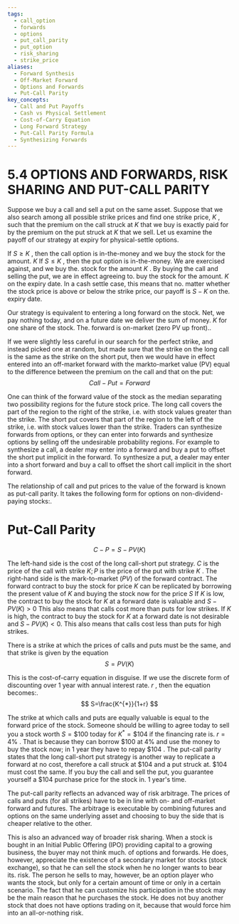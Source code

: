 ```yaml
---
tags:
  - call_option
  - forwards
  - options
  - put_call_parity
  - put_option
  - risk_sharing
  - strike_price
aliases:
  - Forward Synthesis
  - Off-Market Forward
  - Options and Forwards
  - Put-Call Parity
key_concepts:
  - Call and Put Payoffs
  - Cash vs Physical Settlement
  - Cost-of-Carry Equation
  - Long Forward Strategy
  - Put-Call Parity Formula
  - Synthesizing Forwards
---
```


# 5.4 OPTIONS AND FORWARDS, RISK SHARING AND PUT-CALL PARITY  

Suppose we buy a call and sell a put on the same asset. Suppose that we also search among all possible strike prices and find one strike price, $K$ , such that the premium on the call struck at $K$ that we buy is exactly paid for by the premium on the put struck at $K$ that we sell. Let us examine the payoff of our strategy at expiry for physical-settle options.  

If $S\geq K$ , then the call option is in-the-money and we buy the stock for the amount. $K$ If $S\leq K$ , then the put option is in-the-money. We are exercised against, and we buy the. stock for the amount $K$ . By buying the call and selling the put, we are in effect agreeing to. buy the stock for the amount. $K$ on the expiry date. In a cash settle case, this means that no. matter whether the stock price is above or below the strike price, our payoff is $S-K$ on the. expiry date.  

Our strategy is equivalent to entering a long forward on the stock. Net, we pay nothing today, and on a future date we deliver the sum of money. $K$ for one share of the stock. The. forward is on-market (zero PV up front)..  

If we were slightly less careful in our search for the perfect strike, and instead picked one at random, but made sure that the strike on the long call is the same as the strike on the short put, then we would have in effect entered into an off-market forward with the markto-market value (PV) equal to the difference between the premium on the call and that on the put:  
$$
C a l l-P u t=F o r w a r d
$$  

One can think of the forward value of the stock as the median separating two possibility regions for the future stock price. The long call covers the part of the region to the right of the strike, i.e. with stock values greater than the strike. The short put covers that part of the region to the left of the strike, i.e. with stock values lower than the strike. Traders can synthesize forwards from options, or they can enter into forwards and synthesize options by selling off the undesirable probability regions. For example to synthesize a call, a dealer may enter into a forward and buy a put to offset the short put implicit in the forward. To synthesize a put, a dealer may enter into a short forward and buy a call to offset the short call implicit in the short forward.  

The relationship of call and put prices to the value of the forward is known as put-call parity. It takes the following form for options on non-dividend-paying stocks:.  

# Put-Call Parity  
$$
C-P=S-P V(K)
$$  

The left-hand side is the cost of the long call-short put strategy. $C$ is the price of the call with strike $K;P$ is the price of the put with strike $K$ . The right-hand side is the mark-to-market $(P V)$ of the forward contract. The forward contract to buy the stock for price $K$ can be replicated by borrowing the present value of $K$ and buying the stock now for the price $S$ If $K$ is low, the contract to buy the stock for $K$ at a forward date is valuable and $S-P V(K)>0$ This also means that calls cost more than puts for low strikes. If $K$ is high, the contract to buy the stock for $K$ at a forward date is not desirable and $S-P V(K)<0.$ This also means that calls cost less than puts for high strikes.  

There is a strike at which the prices of calls and puts must be the same, and that strike is given by the equation  
$$
S=P V(K)
$$  

This is the cost-of-carry equation in disguise. If we use the discrete form of discounting over 1 year with annual interest rate. $r$ , then the equation becomes:.  
$$
S=\frac{K^{*}}{1+r}
$$  

The strike at which calls and puts are equally valuable is equal to the forward price of the stock. Someone should be willing to agree today to sell you a stock worth $S=\$100$ today for $K^{*}=\$104$ if the financing rate is. $r=4\%$ . That is because they can borrow $\$100$ at $4\%$ and use the money to buy the stock now; in 1 year they have to repay $\$104$ . The put-call parity states that the long call-short put strategy is another way to replicate a forward at no cost, therefore a call struck at $\$104$ and a put struck at. $\$104$ must cost the same. If you buy the call and sell the put, you guarantee yourself a $\$104$ purchase price for the stock in. 1 year's time.  

The put-call parity reflects an advanced way of risk arbitrage. The prices of calls and puts (for all strikes) have to be in line with on- and off-market forward and futures. The arbitrage is executable by combining futures and options on the same underlying asset and choosing to buy the side that is cheaper relative to the other.  

This is also an advanced way of broader risk sharing. When a stock is bought in an Initial Public Offering (IPO) providing capital to a growing business, the buyer may not think much. of options and forwards. He does, however, appreciate the existence of a secondary market for stocks (stock exchange), so that he can sell the stock when he no longer wants to bear its. risk. The person he sells to may, however, be an option player who wants the stock, but only for a certain amount of time or only in a certain scenario. The fact that he can customize his participation in the stock may be the main reason that he purchases the stock. He does not buy another stock that does not have options trading on it, because that would force him into an all-or-nothing risk.

